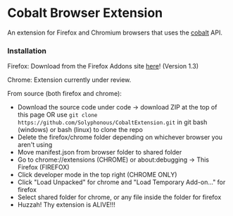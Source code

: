 # Cobalt Browser Extension
An extension for Firefox and Chromium browsers that uses the [cobalt](https://cobalt.tools/) API.

### Installation
Firefox: Download from the Firefox Addons site [here](https://addons.mozilla.org/en-GB/firefox/addon/cobaltextension/)! (Version 1.3)

Chrome: Extension currently under review.

From source (both firefox and chrome):
- Download the source code under code -> download ZIP at the top of this page OR use `git clone https://github.com/Solyphonous/CobaltExtension.git` in git bash (windows) or bash (linux) to clone the repo
- Delete the firefox/chrome folder depending on whichever browser you aren't using
- Move manifest.json from browser folder to shared folder
- Go to chrome://extensions (CHROME) or about:debugging -> This Firefox (FIREFOX)
- Click developer mode in the top right (CHROME ONLY)
- Click "Load Unpacked" for chrome and "Load Temporary Add-on..." for firefox
- Select shared folder for chrome, or any file inside the folder for firefox
- Huzzah! Thy extension is ALIVE!!!
